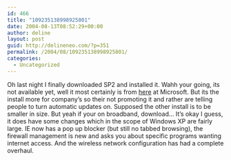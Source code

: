 ```yaml
---
id: 466
title: "109235138998925801"
date: 2004-08-13T08:52:29+00:00
author: deline
layout: post
guid: http://delineneo.com/?p=351
permalink: /2004/08/109235138998925801/
categories:
  - Uncategorized
---
```

Oh last night I finally downloaded SP2 and installed it. Wahh your going, its not available yet, well it most certainly is from [here](http://www.microsoft.com/downloads/details.aspx?FamilyID=049c9dbe-3b8e-4f30-8245-9e368d3cdb5a&DisplayLang=en) at Microsoft. But its the install more for company&#8217;s so their not promoting it and rather are telling people to turn automatic updates on. Supposed the other install is to be smaller in size. But yeah if your on broadband, download&#8230; It&#8217;s okay I guess, it does have some changes which in the scope of Windows XP are fairly large. IE now has a pop up blocker (but still no tabbed browsing), the firewall management is new and asks you about specific programs wanting internet access. And the wireless network configuration has had a complete overhaul.
